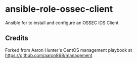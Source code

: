 ansible-role-ossec-client
=========================

Ansible for to install and configure an OSSEC IDS Client

Credits
-------

Forked from Aaron Hunter's CentOS management playbook at https://github.com/aaron868/management
